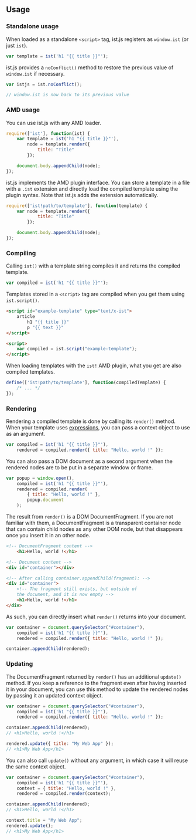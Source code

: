 
## Usage

### Standalone usage

When loaded as a standalone `<script>` tag, ist.js registers as `window.ist` (or
just `ist`).

```js
var template = ist('h1 "{{ title }}"');
```

ist.js provides a `noConflict()` method to restore the previous value of
`window.ist` if necessary.

```js
var istjs = ist.noConflict();

// window.ist is now back to its previous value
```

### AMD usage

You can use ist.js with any AMD loader.

```js
require(['ist'], function(ist) {
    var template = ist('h1 "{{ title }}"'),
        node = template.render({
            title: "Title"
        });

    document.body.appendChild(node);
});
```

ist.js implements the AMD plugin interface.  You can store a template in a file
with a `.ist` extension and directly load the compiled template using the plugin
syntax.  Note that ist.js adds the extension automatically.

```js
require(['ist!path/to/template'], function(template) {
    var node = template.render({
            title: "Title"
        });

    document.body.appendChild(node);
});
```

### Compiling

Calling `ist()` with a template string compiles it and returns the compiled
template.

```js
var compiled = ist('h1 "{{ title }}"');
```

Templates stored in a `<script>` tag are compiled when you get them using
`ist.script()`.

```html
<script id="example-template" type="text/x-ist">
    article
        h1 "{{ title }}"
        p "{{ text }}"
</script>

<script>
    var compiled = ist.script("example-template");
</script>
```

When loading templates with the `ist!` AMD plugin, what you get are also
compiled templates.

```js
define(['ist!path/to/template'], function(compiledTemplate) {
    /* ... */
});
```

### Rendering

Rendering a compiled template is done by calling its `render()` method.  When
your template uses [expressions](#Expressions), you can pass a context object to
use as an argument.

```js
var compiled = ist('h1 "{{ title }}"'),
    rendered = compiled.render({ title: "Hello, world !" });
```

You can also pass a DOM document as a second argument when the rendered nodes
are to be put in a separate window or frame.

```js
var popup = window.open(),
    compiled = ist('h1 "{{ title }}"'),
    rendered = compiled.render(
        { title: "Hello, world !" },
        popup.document
    );
```

The result from `render()` is a DOM DocumentFragment.  If you are not familiar
with them, a DocumentFragment is a transparent container node that can contain
child nodes as any other DOM node, but that disappears once you insert it in an
other node.

```html
<!-- DocumentFragment content -->
    <h1>Hello, world !</h1>

<!-- Document content -->
<div id="container"></div>

<!-- After calling container.appendChild(fragment): -->
<div id="container">
    <!-- The fragment still exists, but outside of
    the document, and it is now empty -->
    <h1>Hello, world !</h1>
</div>
```

As such, you can directly insert what `render()` returns into your document.

```js
var container = document.querySelector("#container"),
    compiled = ist('h1 "{{ title }}"'),
    rendered = compiled.render({ title: "Hello, world !" });

container.appendChild(rendered);
```

### Updating

The DocumentFragment returned by `render()` has an additional `update()` method.
If you keep a reference to the fragment even after having inserted it in your
document, you can use this method to update the rendered nodes by passing it
an updated context object.

```js
var container = document.querySelector("#container"),
    compiled = ist('h1 "{{ title }}"'),
    rendered = compiled.render({ title: "Hello, world !" });

container.appendChild(rendered);
// <h1>Hello, world !</h1>

rendered.update({ title: "My Web App" });
// <h1>My Web App</h1>
```

You can also call `update()` without any argument, in which case it will reuse
the same context object.

```js
var container = document.querySelector("#container"),
    compiled = ist('h1 "{{ title }}"'),
    context = { title: "Hello, world !" },
    rendered = compiled.render(context);

container.appendChild(rendered);
// <h1>Hello, world !</h1>

context.title = "My Web App";
rendered.update();
// <h1>My Web App</h1>
```
